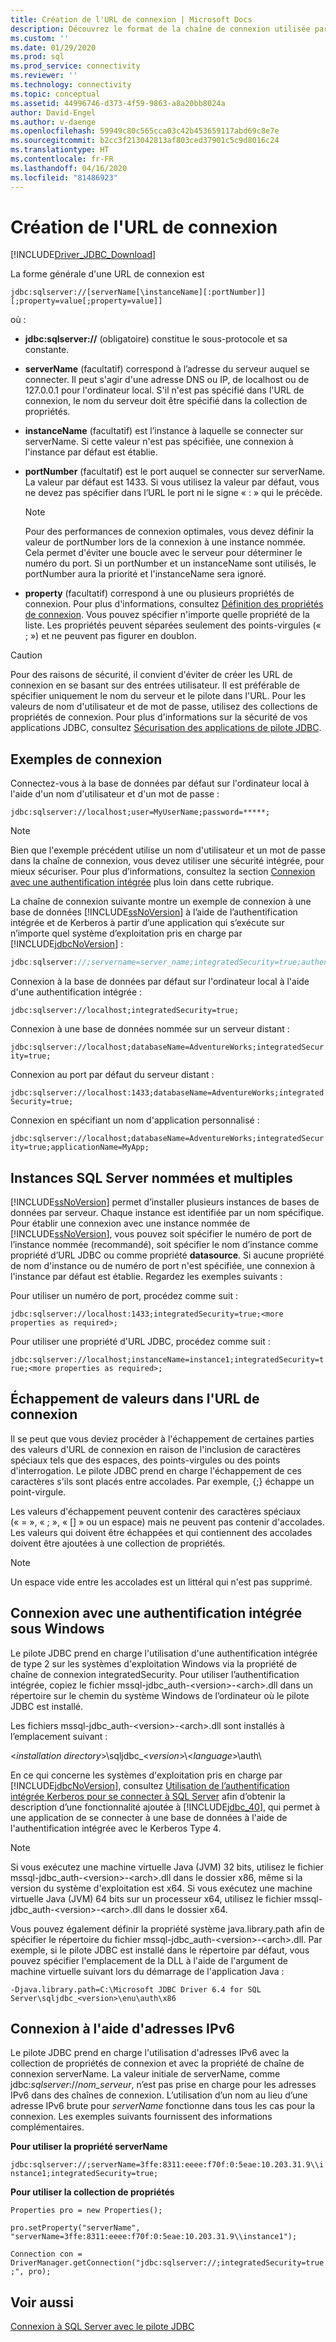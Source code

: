 ```yaml
---
title: Création de l'URL de connexion | Microsoft Docs
description: Découvrez le format de la chaîne de connexion utilisée par le pilote Microsoft JDBC pour SQL Server.
ms.custom: ''
ms.date: 01/29/2020
ms.prod: sql
ms.prod_service: connectivity
ms.reviewer: ''
ms.technology: connectivity
ms.topic: conceptual
ms.assetid: 44996746-d373-4f59-9863-a8a20bb8024a
author: David-Engel
ms.author: v-daenge
ms.openlocfilehash: 59949c80c565cca03c42b453659117abd69c8e7e
ms.sourcegitcommit: b2cc3f213042813af803ced37901c5c9d8016c24
ms.translationtype: HT
ms.contentlocale: fr-FR
ms.lasthandoff: 04/16/2020
ms.locfileid: "81486923"
---
```

# <a name="building-the-connection-url"></a>Création de l'URL de connexion
[!INCLUDE[Driver_JDBC_Download](../../includes/driver_jdbc_download.md)]

  La forme générale d'une URL de connexion est  
  
 `jdbc:sqlserver://[serverName[\instanceName][:portNumber]][;property=value[;property=value]]`  
  
 où :  
  
-   **jdbc:sqlserver://** (obligatoire) constitue le sous-protocole et sa constante.  
  
-   **serverName** (facultatif) correspond à l’adresse du serveur auquel se connecter. Il peut s'agir d'une adresse DNS ou IP, de localhost ou de 127.0.0.1 pour l'ordinateur local. S'il n'est pas spécifié dans l'URL de connexion, le nom du serveur doit être spécifié dans la collection de propriétés.  
  
-   **instanceName** (facultatif) est l’instance à laquelle se connecter sur serverName. Si cette valeur n'est pas spécifiée, une connexion à l'instance par défaut est établie.  
  
-   **portNumber** (facultatif) est le port auquel se connecter sur serverName. La valeur par défaut est 1433. Si vous utilisez la valeur par défaut, vous ne devez pas spécifier dans l’URL le port ni le signe « : » qui le précède.  
  
    > [!NOTE]  
    >  Pour des performances de connexion optimales, vous devez définir la valeur de portNumber lors de la connexion à une instance nommée. Cela permet d'éviter une boucle avec le serveur pour déterminer le numéro du port. Si un portNumber et un instanceName sont utilisés, le portNumber aura la priorité et l'instanceName sera ignoré.  
  
-   **property** (facultatif) correspond à une ou plusieurs propriétés de connexion. Pour plus d'informations, consultez [Définition des propriétés de connexion](../../connect/jdbc/setting-the-connection-properties.md). Vous pouvez spécifier n'importe quelle propriété de la liste. Les propriétés peuvent séparées seulement des points-virgules (« ; ») et ne peuvent pas figurer en doublon.  
  
> [!CAUTION]  
>  Pour des raisons de sécurité, il convient d'éviter de créer les URL de connexion en se basant sur des entrées utilisateur. Il est préférable de spécifier uniquement le nom du serveur et le pilote dans l'URL. Pour les valeurs de nom d'utilisateur et de mot de passe, utilisez des collections de propriétés de connexion. Pour plus d'informations sur la sécurité de vos applications JDBC, consultez [Sécurisation des applications de pilote JDBC](../../connect/jdbc/securing-jdbc-driver-applications.md).  
  
## <a name="connection-examples"></a>Exemples de connexion  
 Connectez-vous à la base de données par défaut sur l'ordinateur local à l'aide d'un nom d'utilisateur et d'un mot de passe :  
  
 `jdbc:sqlserver://localhost;user=MyUserName;password=*****;`  
  
> [!NOTE]  
>  Bien que l'exemple précédent utilise un nom d'utilisateur et un mot de passe dans la chaîne de connexion, vous devez utiliser une sécurité intégrée, pour mieux sécuriser. Pour plus d’informations, consultez la section [Connexion avec une authentification intégrée](#Connectingintegrated) plus loin dans cette rubrique.  
  
 La chaîne de connexion suivante montre un exemple de connexion à une base de données [!INCLUDE[ssNoVersion](../../includes/ssnoversion-md.md)] à l’aide de l’authentification intégrée et de Kerberos à partir d’une application qui s’exécute sur n’importe quel système d’exploitation pris en charge par [!INCLUDE[jdbcNoVersion](../../includes/jdbcnoversion_md.md)] :  
  
```java
jdbc:sqlserver://;servername=server_name;integratedSecurity=true;authenticationScheme=JavaKerberos  
```  
  
 Connexion à la base de données par défaut sur l'ordinateur local à l'aide d'une authentification intégrée :  
  
 `jdbc:sqlserver://localhost;integratedSecurity=true;`  
  
 Connexion à une base de données nommée sur un serveur distant :  
  
 `jdbc:sqlserver://localhost;databaseName=AdventureWorks;integratedSecurity=true;`  
  
 Connexion au port par défaut du serveur distant :  
  
 `jdbc:sqlserver://localhost:1433;databaseName=AdventureWorks;integratedSecurity=true;`  
  
 Connexion en spécifiant un nom d'application personnalisé :  
  
 `jdbc:sqlserver://localhost;databaseName=AdventureWorks;integratedSecurity=true;applicationName=MyApp;`  
  
## <a name="named-and-multiple-sql-server-instances"></a>Instances SQL Server nommées et multiples  
 [!INCLUDE[ssNoVersion](../../includes/ssnoversion-md.md)] permet d’installer plusieurs instances de bases de données par serveur. Chaque instance est identifiée par un nom spécifique. Pour établir une connexion avec une instance nommée de [!INCLUDE[ssNoVersion](../../includes/ssnoversion-md.md)], vous pouvez soit spécifier le numéro de port de l’instance nommée (recommandé), soit spécifier le nom d’instance comme propriété d’URL JDBC ou comme propriété **datasource**. Si aucune propriété de nom d'instance ou de numéro de port n'est spécifiée, une connexion à l'instance par défaut est établie. Regardez les exemples suivants :  
  
 Pour utiliser un numéro de port, procédez comme suit :  
  
 `jdbc:sqlserver://localhost:1433;integratedSecurity=true;<more properties as required>;`  
  
 Pour utiliser une propriété d'URL JDBC, procédez comme suit :  
  
 `jdbc:sqlserver://localhost;instanceName=instance1;integratedSecurity=true;<more properties as required>;`  
  
## <a name="escaping-values-in-the-connection-url"></a>Échappement de valeurs dans l'URL de connexion  
 Il se peut que vous deviez procéder à l'échappement de certaines parties des valeurs d'URL de connexion en raison de l'inclusion de caractères spéciaux tels que des espaces, des points-virgules ou des points d'interrogation. Le pilote JDBC prend en charge l'échappement de ces caractères s'ils sont placés entre accolades. Par exemple, {;} échappe un point-virgule.  
  
 Les valeurs d'échappement peuvent contenir des caractères spéciaux (« = », « ; », « [] » ou un espace) mais ne peuvent pas contenir d'accolades. Les valeurs qui doivent être échappées et qui contiennent des accolades doivent être ajoutées à une collection de propriétés.  
  
> [!NOTE]  
>  Un espace vide entre les accolades est un littéral qui n'est pas supprimé.  
  
##  <a name="connecting-with-integrated-authentication-on-windows"></a><a name="Connectingintegrated"></a> Connexion avec une authentification intégrée sous Windows  
 Le pilote JDBC prend en charge l'utilisation d'une authentification intégrée de type 2 sur les systèmes d'exploitation Windows via la propriété de chaîne de connexion integratedSecurity. Pour utiliser l’authentification intégrée, copiez le fichier mssql-jdbc_auth-\<version>-\<arch>.dll dans un répertoire sur le chemin du système Windows de l’ordinateur où le pilote JDBC est installé.  
  
 Les fichiers mssql-jdbc_auth-\<version>-\<arch>.dll sont installés à l’emplacement suivant :  
  
 \<*installation directory*>\sqljdbc_\<*version*>\\<*language*>\auth\  
  
 En ce qui concerne les systèmes d'exploitation pris en charge par [!INCLUDE[jdbcNoVersion](../../includes/jdbcnoversion_md.md)], consultez [Utilisation de l’authentification intégrée Kerberos pour se connecter à SQL Server](../../connect/jdbc/using-kerberos-integrated-authentication-to-connect-to-sql-server.md) afin d’obtenir la description d’une fonctionnalité ajoutée à [!INCLUDE[jdbc_40](../../includes/jdbc_40_md.md)], qui permet à une application de se connecter à une base de données à l'aide de l'authentification intégrée avec le Kerberos Type 4.  
  
> [!NOTE]  
>  Si vous exécutez une machine virtuelle Java (JVM) 32 bits, utilisez le fichier mssql-jdbc_auth-\<version>-\<arch>.dll dans le dossier x86, même si la version du système d'exploitation est x64. Si vous exécutez une machine virtuelle Java (JVM) 64 bits sur un processeur x64, utilisez le fichier mssql-jdbc_auth-\<version>-\<arch>.dll dans le dossier x64.  
  
 Vous pouvez également définir la propriété système java.library.path afin de spécifier le répertoire du fichier mssql-jdbc_auth-\<version>-\<arch>.dll. Par exemple, si le pilote JDBC est installé dans le répertoire par défaut, vous pouvez spécifier l'emplacement de la DLL à l'aide de l'argument de machine virtuelle suivant lors du démarrage de l'application Java :  
  
 `-Djava.library.path=C:\Microsoft JDBC Driver 6.4 for SQL Server\sqljdbc_<version>\enu\auth\x86`  
  
## <a name="connecting-with-ipv6-addresses"></a>Connexion à l'aide d'adresses IPv6  
 Le pilote JDBC prend en charge l'utilisation d'adresses IPv6 avec la collection de propriétés de connexion et avec la propriété de chaîne de connexion serverName. La valeur initiale de serverName, comme jdbc:*sqlserver*://*nom_serveur*, n’est pas prise en charge pour les adresses IPv6 dans des chaînes de connexion. L’utilisation d’un nom au lieu d’une adresse IPv6 brute pour *serverName* fonctionne dans tous les cas pour la connexion. Les exemples suivants fournissent des informations complémentaires.  
  
 **Pour utiliser la propriété serverName**  
  
 `jdbc:sqlserver://;serverName=3ffe:8311:eeee:f70f:0:5eae:10.203.31.9\\instance1;integratedSecurity=true;`  
  
 **Pour utiliser la collection de propriétés**  
  
 `Properties pro = new Properties();`  
  
 `pro.setProperty("serverName", "serverName=3ffe:8311:eeee:f70f:0:5eae:10.203.31.9\\instance1");`  
  
 `Connection con = DriverManager.getConnection("jdbc:sqlserver://;integratedSecurity=true;", pro);`  
  
## <a name="see-also"></a>Voir aussi  
 [Connexion à SQL Server avec le pilote JDBC](../../connect/jdbc/connecting-to-sql-server-with-the-jdbc-driver.md)  
  
  
